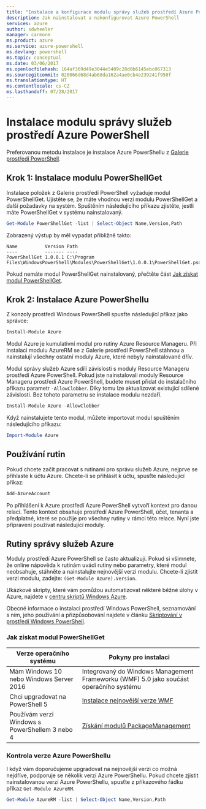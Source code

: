 ```yaml
---
title: "Instalace a konfigurace modulu správy služeb prostředí Azure PowerShell | Dokumentace Microsoftu"
description: Jak nainstalovat a nakonfigurovat Azure PowerShell
services: azure
author: sdwheeler
manager: carmonm
ms.product: azure
ms.service: azure-powershell
ms.devlang: powershell
ms.topic: conceptual
ms.date: 03/06/2017
ms.openlocfilehash: 164af369d49e3044e5409c28d8b6145ebc067313
ms.sourcegitcommit: 020066d68d4ab68da162a4ae0cb4e239241f950f
ms.translationtype: HT
ms.contentlocale: cs-CZ
ms.lasthandoff: 07/28/2017
---
```

# <a name="installing-the-azure-powershell-service-management-module"></a>Instalace modulu správy služeb prostředí Azure PowerShell

Preferovanou metodu instalace je instalace Azure PowerShellu z [Galerie prostředí PowerShell](https://www.powershellgallery.com/).

## <a name="step-1-install-powershellget"></a>Krok 1: Instalace modulu PowerShellGet

Instalace položek z Galerie prostředí PowerShell vyžaduje modul PowerShellGet. Ujistěte se, že máte vhodnou verzi modulu PowerShellGet a další požadavky na systém. Spuštěním následujícího příkazu zjistěte, jestli máte PowerShellGet v systému nainstalovaný.

```powershell
Get-Module PowerShellGet -list | Select-Object Name,Version,Path
```

Zobrazený výstup by měl vypadat přibližně takto:

```
Name          Version Path
----          ------- ----
PowerShellGet 1.0.0.1 C:\Program Files\WindowsPowerShell\Modules\PowerShellGet\1.0.0.1\PowerShellGet.psd1
```

Pokud nemáte modul PowerShellGet nainstalovaný, přečtěte část [Jak získat modul PowerShellGet](#how-to-get-powershellget).

## <a name="step-2-install-azure-powershell"></a>Krok 2: Instalace Azure PowerShellu

Z konzoly prostředí Windows PowerShell spusťte následující příkaz jako správce:

```powershell
Install-Module Azure
```

Modul Azure je kumulativní modul pro rutiny Azure Resource Manageru. Při instalaci modulu AzureRM se z Galerie prostředí PowerShell stáhnou a nainstalují všechny ostatní moduly Azure, které nebyly nainstalované dřív.

Modul správy služeb Azure sdílí závislosti s moduly Resource Manageru prostředí Azure PowerShell. Pokud jste nainstalovali moduly Resource Manageru prostředí Azure PowerShell, budete muset přidat do instalačního příkazu parametr `-AllowClobber`. Díky tomu lze aktualizovat existující sdílené závislosti. Bez tohoto parametru se instalace modulu nezdaří.

```powershell
Install-Module Azure -AllowClobber
```

Když nainstalujete tento modul, můžete importovat modul spuštěním následujícího příkazu:

```powershell
Import-Module Azure
```

## <a name="to-use-the-cmdlets"></a>Používání rutin

Pokud chcete začít pracovat s rutinami pro správu služeb Azure, nejprve se přihlaste k účtu Azure. Chcete-li se přihlásit k účtu, spusťte následující příkaz:

```powershell
Add-AzureAccount
```

Po přihlášení k Azure prostředí Azure PowerShell vytvoří kontext pro danou relaci. Tento kontext obsahuje prostředí Azure PowerShell, účet, tenanta a předplatné, které se použije pro všechny rutiny v rámci této relace. Nyní jste připraveni používat následující moduly.

## <a name="azure-service-management-cmdlets"></a>Rutiny správy služeb Azure

Moduly prostředí Azure PowerShell se často aktualizují. Pokud si všimnete, že online nápověda k rutinám uvádí rutiny nebo parametry, které modul neobsahuje, stáhněte a nainstalujte nejnovější verzi modulu. Chcete-li zjistit verzi modulu, zadejte: `(Get-Module Azure).Version`.

Ukázkové skripty, které vám pomůžou automatizovat některé běžné úlohy v Azure, najdete v [centru skriptů Windows Azure](http://www.windowsazure.com/documentation/scripts/).

Obecné informace o instalaci prostředí Windows PowerShell, seznamování s ním, jeho používání a přizpůsobování najdete v článku [Skriptování v prostředí Windows PowerShell](http://go.microsoft.com/fwlink/p/?linkid=320210).

### <a name="how-to-get-powershellget"></a>Jak získat modul PowerShellGet

|Verze operačního systému|Pokyny pro instalaci|
|---|---|
|Mám Windows 10 nebo Windows Server 2016|Integrovaný do Windows Management Frameworku (WMF) 5.0 jako součást operačního systému|
|Chci upgradovat na PowerShell 5|[Instalace nejnovější verze WMF](https://www.microsoft.com/en-us/download/details.aspx?id=54616)|
|Používám verzi Windows s PowerShellem 3 nebo 4|[Získání modulů PackageManagement](http://go.microsoft.com/fwlink/?LinkID=746217)|

<a id="helpmechoose"></a>
### <a name="checking-the-version-of-azure-powershell"></a>Kontrola verze Azure PowerShellu

I když vám doporučujeme upgradovat na nejnovější verzi co možná nejdříve, podporuje se několik verzí Azure PowerShellu. Pokud chcete zjistit nainstalovanou verzi Azure PowerShellu, spusťte z příkazového řádku příkaz `Get-Module AzureRM`.

```powershell
Get-Module AzureRM -list | Select-Object Name,Version,Path
```
